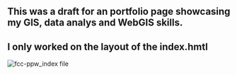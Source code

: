 ## This was a draft for an portfolio page showcasing my GIS, data analys and WebGIS skills.<br/>
## I only worked on the layout of the index.hmtl
![fcc-ppw_index file](https://github.com/user-attachments/assets/7b49a7d9-16ff-4e11-ac4a-9f387b2bb4f3)

